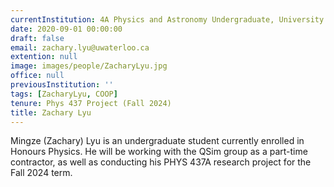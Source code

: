 ```yaml
---
currentInstitution: 4A Physics and Astronomy Undergraduate, University of Waterloo
date: 2020-09-01 00:00:00
draft: false
email: zachary.lyu@uwaterloo.ca
extention: null
image: images/people/ZacharyLyu.jpg
office: null
previousInstitution: ''
tags: [ZacharyLyu, COOP]
tenure: Phys 437 Project (Fall 2024)
title: Zachary Lyu
---
```

Mingze (Zachary) Lyu is an undergraduate student currently enrolled in Honours Physics. He will be working with the QSim group as a part-time contractor, as well as conducting his PHYS 437A research project for the Fall 2024 term.